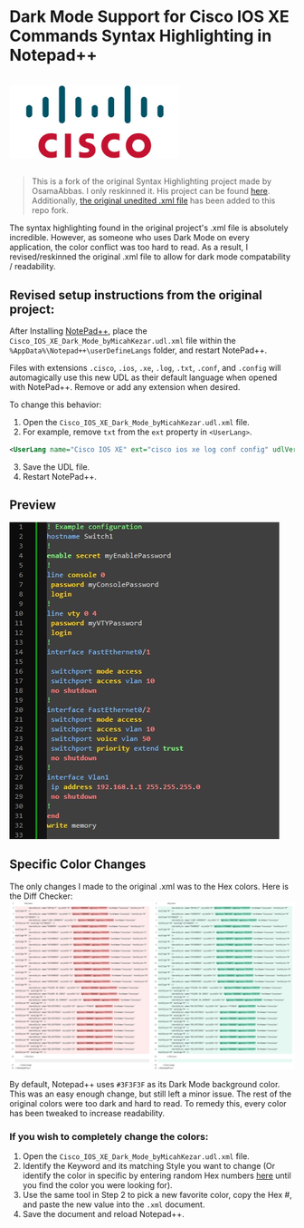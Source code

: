 # Dark Mode Support for Cisco IOS XE Commands Syntax Highlighting in Notepad++

<br />

<img src="assets/cisco-logo.png" alt="Cisco Logo" title="Cisco" width="300" style="display: block;"/>

<br />

> This is a fork of the original Syntax Highlighting project made by OsamaAbbas. I only reskinned it. His project can be found [here](https://github.com/Tes3awy/Cisco-IOS-XE-NotepadPlusPlus-Syntax-Highlight). Additionally, [the original unedited .xml file](original_files/original_Cisco_IOS_XE_byOsamaAbbas.udl.xml) has been added to this repo fork.  

The syntax highlighting found in the original project's .xml file is absolutely incredible. However, as someone who uses Dark Mode on every application, the color conflict was too hard to read. As a result, I revised/reskinned the original .xml file to allow for dark mode compatability / readability. 

## Revised setup instructions from the original project:
After Installing [NotePad++](https://notepad-plus-plus.org/downloads/), place the `Cisco_IOS_XE_Dark_Mode_byMicahKezar.udl.xml` file within the `%AppData%\Notepad++\userDefineLangs` folder, and restart NotePad++.

Files with extensions `.cisco`, `.ios`, `.xe`, `.log`, `.txt`, `.conf`, and `.config` will automagically use this new UDL as their default language when opened with NotePad++. Remove or add any extension when desired.

To change this behavior:

1. Open the `Cisco_IOS_XE_Dark_Mode_byMicahKezar.udl.xml` file.
2. For example, remove `txt` from the `ext` property in `<UserLang>`.

```xml
<UserLang name="Cisco IOS XE" ext="cisco ios xe log conf config" udlVersion="2.0">
```

3. Save the UDL file.
4. Restart NotePad++.

## Preview

![Preview](assets/darkmodepreview.jpg)

## Specific Color Changes
The only changes I made to the original .xml was to the Hex colors. Here is the Diff Checker:  
![Diff](assets/diffchecker.jpg)

By default, Notepad++ uses `#3F3F3F` as its Dark Mode background color. This was an easy enough change, but still left a minor issue. The rest of the original colors were too dark and hard to read. To remedy this, every color has been tweaked to increase readability.

### If you wish to completely change the colors:

1. Open the `Cisco_IOS_XE_Dark_Mode_byMicahKezar.udl.xml` file.
2. Identify the Keyword and its matching Style you want to change (Or identify the color in specific by entering random Hex numbers [here](https://htmlcolorcodes.com/) until you find the color you were looking for).
3. Use the same tool in Step 2 to pick a new favorite color, copy the Hex #, and paste the new value into the `.xml` document. 
4. Save the document and reload Notepad++.
